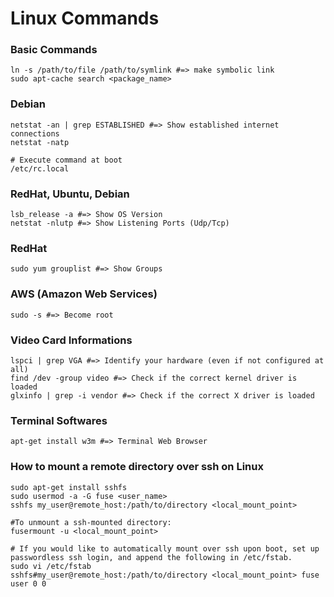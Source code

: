 # Linux Commands

### Basic Commands
```shell
ln -s /path/to/file /path/to/symlink #=> make symbolic link
sudo apt-cache search <package_name>
```

### Debian
```shell
netstat -an | grep ESTABLISHED #=> Show established internet connections
netstat -natp

# Execute command at boot
/etc/rc.local
```

### RedHat, Ubuntu, Debian
```shell
lsb_release -a #=> Show OS Version
netstat -nlutp #=> Show Listening Ports (Udp/Tcp)
```

### RedHat
```shell
sudo yum grouplist #=> Show Groups
```

### AWS (Amazon Web Services)
```shell
sudo -s #=> Become root
```

### Video Card Informations
```shell
lspci | grep VGA #=> Identify your hardware (even if not configured at all)
find /dev -group video #=> Check if the correct kernel driver is loaded
glxinfo | grep -i vendor #=> Check if the correct X driver is loaded
```

### Terminal Softwares
```shell
apt-get install w3m #=> Terminal Web Browser
```
### How to mount a remote directory over ssh on Linux
```shell
sudo apt-get install sshfs
sudo usermod -a -G fuse <user_name>
sshfs my_user@remote_host:/path/to/directory <local_mount_point>

#To unmount a ssh-mounted directory:
fusermount -u <local_mount_point>

# If you would like to automatically mount over ssh upon boot, set up passwordless ssh login, and append the following in /etc/fstab.
sudo vi /etc/fstab
sshfs#my_user@remote_host:/path/to/directory <local_mount_point> fuse user 0 0
```
